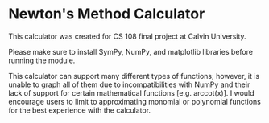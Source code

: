 # Newton's Method Calculator
This calculator was created for CS 108 final project at Calvin University.

Please make sure to install SymPy, NumPy, and matplotlib libraries before running the module.

This calculator can support many different types of functions; however, it is unable to graph all of them due to incompatibilities with NumPy and their lack of support for certain mathematical functions [e.g. arccot(x)]. I would encourage users to limit to approximating monomial or polynomial functions for the best experience with the calculator.
